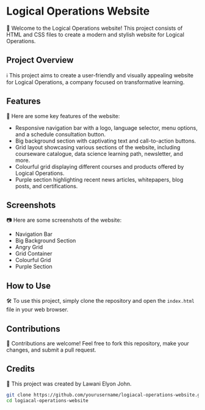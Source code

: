 # Logical Operations Website

🚀 Welcome to the Logical Operations website! This project consists of HTML and CSS files to create a modern and stylish website for Logical Operations.

## Project Overview

ℹ️ This project aims to create a user-friendly and visually appealing website for Logical Operations, a company focused on transformative learning.

## Features

🌟 Here are some key features of the website:

- Responsive navigation bar with a logo, language selector, menu options, and a schedule consultation button.
- Big background section with captivating text and call-to-action buttons.
- Grid layout showcasing various sections of the website, including courseware catalogue, data science learning path, newsletter, and more.
- Colourful grid displaying different courses and products offered by Logical Operations.
- Purple section highlighting recent news articles, whitepapers, blog posts, and certifications.

## Screenshots

📷 Here are some screenshots of the website:

- Navigation Bar
- Big Background Section
- Angry Grid
- Grid Container
- Colourful Grid
- Purple Section

## How to Use

🛠️ To use this project, simply clone the repository and open the `index.html` file in your web browser.

## Contributions
🤝 Contributions are welcome! Feel free to fork this repository, make your changes, and submit a pull request.

## Credits
🙏 This project was created by Lawani Elyon John.

```bash
git clone https://github.com/yourusername/logiacal-operations-website.git
cd logiacal-operations-website 



